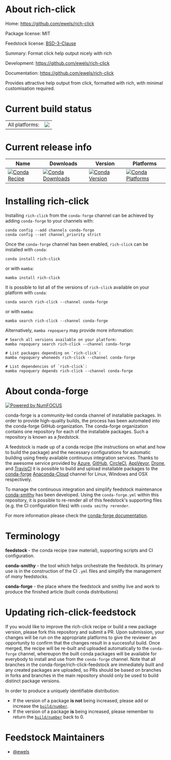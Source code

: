 About rich-click
================

Home: https://github.com/ewels/rich-click

Package license: MIT

Feedstock license: [BSD-3-Clause](https://github.com/conda-forge/rich-click-feedstock/blob/main/LICENSE.txt)

Summary: Format click help output nicely with rich

Development: https://github.com/ewels/rich-click

Documentation: https://github.com/ewels/rich-click

Provides attractive help output from click,
formatted with rich, with minimal customisation required.


Current build status
====================


<table><tr><td>All platforms:</td>
    <td>
      <a href="https://dev.azure.com/conda-forge/feedstock-builds/_build/latest?definitionId=15555&branchName=main">
        <img src="https://dev.azure.com/conda-forge/feedstock-builds/_apis/build/status/rich-click-feedstock?branchName=main">
      </a>
    </td>
  </tr>
</table>

Current release info
====================

| Name | Downloads | Version | Platforms |
| --- | --- | --- | --- |
| [![Conda Recipe](https://img.shields.io/badge/recipe-rich--click-green.svg)](https://anaconda.org/conda-forge/rich-click) | [![Conda Downloads](https://img.shields.io/conda/dn/conda-forge/rich-click.svg)](https://anaconda.org/conda-forge/rich-click) | [![Conda Version](https://img.shields.io/conda/vn/conda-forge/rich-click.svg)](https://anaconda.org/conda-forge/rich-click) | [![Conda Platforms](https://img.shields.io/conda/pn/conda-forge/rich-click.svg)](https://anaconda.org/conda-forge/rich-click) |

Installing rich-click
=====================

Installing `rich-click` from the `conda-forge` channel can be achieved by adding `conda-forge` to your channels with:

```
conda config --add channels conda-forge
conda config --set channel_priority strict
```

Once the `conda-forge` channel has been enabled, `rich-click` can be installed with `conda`:

```
conda install rich-click
```

or with `mamba`:

```
mamba install rich-click
```

It is possible to list all of the versions of `rich-click` available on your platform with `conda`:

```
conda search rich-click --channel conda-forge
```

or with `mamba`:

```
mamba search rich-click --channel conda-forge
```

Alternatively, `mamba repoquery` may provide more information:

```
# Search all versions available on your platform:
mamba repoquery search rich-click --channel conda-forge

# List packages depending on `rich-click`:
mamba repoquery whoneeds rich-click --channel conda-forge

# List dependencies of `rich-click`:
mamba repoquery depends rich-click --channel conda-forge
```


About conda-forge
=================

[![Powered by
NumFOCUS](https://img.shields.io/badge/powered%20by-NumFOCUS-orange.svg?style=flat&colorA=E1523D&colorB=007D8A)](https://numfocus.org)

conda-forge is a community-led conda channel of installable packages.
In order to provide high-quality builds, the process has been automated into the
conda-forge GitHub organization. The conda-forge organization contains one repository
for each of the installable packages. Such a repository is known as a *feedstock*.

A feedstock is made up of a conda recipe (the instructions on what and how to build
the package) and the necessary configurations for automatic building using freely
available continuous integration services. Thanks to the awesome service provided by
[Azure](https://azure.microsoft.com/en-us/services/devops/), [GitHub](https://github.com/),
[CircleCI](https://circleci.com/), [AppVeyor](https://www.appveyor.com/),
[Drone](https://cloud.drone.io/welcome), and [TravisCI](https://travis-ci.com/)
it is possible to build and upload installable packages to the
[conda-forge](https://anaconda.org/conda-forge) [Anaconda-Cloud](https://anaconda.org/)
channel for Linux, Windows and OSX respectively.

To manage the continuous integration and simplify feedstock maintenance
[conda-smithy](https://github.com/conda-forge/conda-smithy) has been developed.
Using the ``conda-forge.yml`` within this repository, it is possible to re-render all of
this feedstock's supporting files (e.g. the CI configuration files) with ``conda smithy rerender``.

For more information please check the [conda-forge documentation](https://conda-forge.org/docs/).

Terminology
===========

**feedstock** - the conda recipe (raw material), supporting scripts and CI configuration.

**conda-smithy** - the tool which helps orchestrate the feedstock.
                   Its primary use is in the construction of the CI ``.yml`` files
                   and simplify the management of *many* feedstocks.

**conda-forge** - the place where the feedstock and smithy live and work to
                  produce the finished article (built conda distributions)


Updating rich-click-feedstock
=============================

If you would like to improve the rich-click recipe or build a new
package version, please fork this repository and submit a PR. Upon submission,
your changes will be run on the appropriate platforms to give the reviewer an
opportunity to confirm that the changes result in a successful build. Once
merged, the recipe will be re-built and uploaded automatically to the
`conda-forge` channel, whereupon the built conda packages will be available for
everybody to install and use from the `conda-forge` channel.
Note that all branches in the conda-forge/rich-click-feedstock are
immediately built and any created packages are uploaded, so PRs should be based
on branches in forks and branches in the main repository should only be used to
build distinct package versions.

In order to produce a uniquely identifiable distribution:
 * If the version of a package **is not** being increased, please add or increase
   the [``build/number``](https://docs.conda.io/projects/conda-build/en/latest/resources/define-metadata.html#build-number-and-string).
 * If the version of a package **is** being increased, please remember to return
   the [``build/number``](https://docs.conda.io/projects/conda-build/en/latest/resources/define-metadata.html#build-number-and-string)
   back to 0.

Feedstock Maintainers
=====================

* [@ewels](https://github.com/ewels/)

